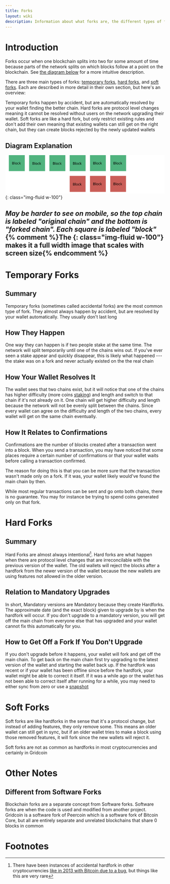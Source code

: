 ```yaml
---
title: Forks
layout: wiki
description: Information about what forks are, the different types of forks any more
---
```


# Introduction

Forks occur when one blockchain splits into two for some amount of time because parts of the network 
splits on which blocks follow at a point on the blockchain. See [the diagram below](#diagram-explanation "wikilink") 
for a more intuitive description.

There are three main types of forks: [temporary forks](#temporary-forks "wikilink"), 
[hard forks](#hard-forks "wikilink"), and [soft forks](#soft-forks "wikilink"). 
Each are described in more detail in their own section, but here's an overview:


Temporary forks happen by accident, but are automatically resolved by your wallet finding the better chain.
Hard forks are protocol level changes meaning it cannot be resolved without users
on the network upgrading their wallet. Soft forks are like a hard fork, but only
restrict existing rules and don't add their own meaning that existing wallets
can still get on the right chain, but they can create blocks rejected by the newly updated
wallets

## Diagram Explanation

![diagram showing a chain of blocks on the top labeled original chain with a split and a second chain at the bottom labeled forked chain ](/assets/img/wiki/fork-diagram.svg){: class="img-fluid w-100"}

*May be harder to see on mobile, so the top chain is labeled "original chain" and the bottom is "forked chain". Each square is labeled "block"*
{% comment %}The {: class="img-fluid w-100"} makes it a full width image that scales with screen size{% endcomment %}
---
# Temporary Forks

## Summary

Temporary forks (sometimes called accidental forks) are the most common type of fork. 
They almost always happen by accident, but are resolved by your wallet automatically. 
They usually don't last long

## How They Happen

One way they can happen is if two people stake at the same time. The network
will split temporarily until one of the chains wins out. 
If you've ever seen a stake appear and quickly disappear, this is likely what happened --- the stake
was on a fork and never actually existed on the the real chain

## How Your Wallet Resolves It

The wallet sees that two chains exist, but it will notice that one of the chains 
has higher difficulty (more coins [staking](staking "wikilink")) and length and switch to that chain if it's not already on it. 
One chain will get higher difficulty and length because the network will not be evenly split between the chains. 
Since every wallet can agree on the difficulty and length of the two chains, every wallet will get on the same chain eventually.

## How It Relates to Confirmations

Confirmations are the number of blocks created after a transaction went into a block.
When you send a transaction, you may have noticed that some places require a certain
number of confirmations or that your wallet waits before calling a transaction 
confirmed. 

The reason for doing this is that you can be more sure that the transaction
wasn't made only on a fork. If it was, your wallet likely would've found
the main chain by then. 

While most regular transactions can be sent and go onto both chains, there is
no guarantee. You may for instance be trying to spend coins generated only 
on that fork.


# Hard Forks

## Summary

Hard Forks are almost always intentional[^1]. Hard forks are what happen when there 
are protocol level changes that are irreconcilable with the previous version of the wallet. 
The old wallets will reject the blocks after a hardfork from the newer version of 
the wallet because the new wallets are using features not allowed in the older version.

## Relation to Mandatory Upgrades

In short, Mandatory versions are Mandatory because they create Hardforks. The approximate
date (and the exact block) given to upgrade by is when the hardfork will occur. 
If you don't upgrade to a mandatory version, you will get off the main chain from
everyone else that has upgraded and your wallet cannot fix this automatically for you.

## How to Get Off a Fork If You Don't Upgrade

If you don't upgrade before it happens, your wallet will fork and get off the main
chain. To get back on the main chain first try upgrading to the latest
version of the wallet and starting the wallet back up. If the hardfork was recent
or if your wallet has been offline since before the hardfork, your wallet might
be able to correct it itself. If it was a while ago or the wallet has not been
able to correct itself after running for a while, you may need to either sync 
from zero or use a [snapshot](snapshot "wikilink")


# Soft Forks

Soft forks are like hardforks in the sense that it's a protocol change, but 
instead of adding features, they only remove some. This means an older wallet 
can still get in sync, but if an older wallet tries to make a block using those 
removed features, it will fork since the new wallets will reject it. 

Soft forks are not as common as hardforks in most cryptocurrencies and certainly 
in Gridcoin 


# Other Notes

## Different from Software Forks

Blockchain forks are a separate concept from Software forks. Software forks
are when the code is used and modified from another project. Gridcoin is
a software fork of Peercoin which is a software fork of Bitcoin Core, but all are 
entirely separate and unrelated blockchains that share 0 blocks in common

# Footnotes

[^1]: There have been instances of accidental hardfork in other cryptocurrencies [like in 2013 with Bitcoin due to a bug](https://github.com/bitcoin/bips/blob/master/bip-0050.mediawiki), but things like this are very rare
